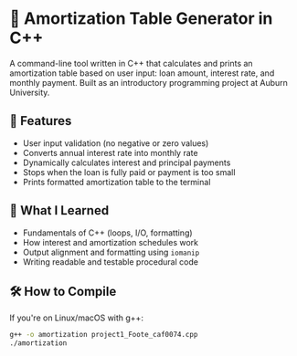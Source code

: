 # 💸 Amortization Table Generator in C++

A command-line tool written in C++ that calculates and prints an amortization table based on user input: loan amount, interest rate, and monthly payment. Built as an introductory programming project at Auburn University.

## 📌 Features

- User input validation (no negative or zero values)
- Converts annual interest rate into monthly rate
- Dynamically calculates interest and principal payments
- Stops when the loan is fully paid or payment is too small
- Prints formatted amortization table to the terminal


## 🧠 What I Learned

- Fundamentals of C++ (loops, I/O, formatting)
- How interest and amortization schedules work
- Output alignment and formatting using `iomanip`
- Writing readable and testable procedural code

## 🛠 How to Compile

If you're on Linux/macOS with g++:

```bash
g++ -o amortization project1_Foote_caf0074.cpp
./amortization


